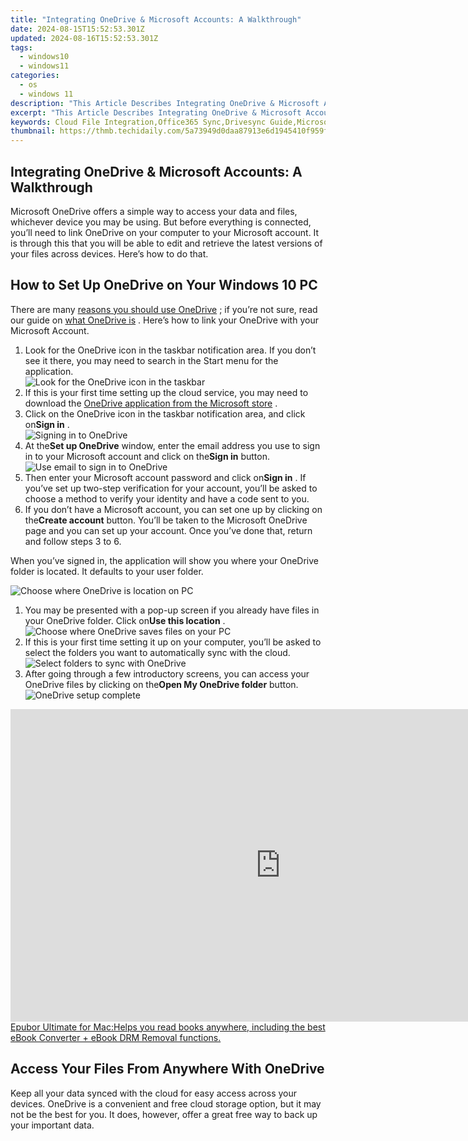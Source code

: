 ```yaml
---
title: "Integrating OneDrive & Microsoft Accounts: A Walkthrough"
date: 2024-08-15T15:52:53.301Z
updated: 2024-08-16T15:52:53.301Z
tags:
  - windows10
  - windows11
categories:
  - os
  - windows 11
description: "This Article Describes Integrating OneDrive & Microsoft Accounts: A Walkthrough"
excerpt: "This Article Describes Integrating OneDrive & Microsoft Accounts: A Walkthrough"
keywords: Cloud File Integration,Office365 Sync,Drivesync Guide,Microsoft Data Sharing,OneDrive Connectivity,Accounts & Files Merge,ShareOneCloud Services
thumbnail: https://thmb.techidaily.com/5a73949d0daa87913e6d1945410f959f7280334c927e2831d11c0ea0a5297262.jpg
---
```


## Integrating OneDrive & Microsoft Accounts: A Walkthrough

 Microsoft OneDrive offers a simple way to access your data and files, whichever device you may be using. But before everything is connected, you’ll need to link OneDrive on your computer to your Microsoft account. It is through this that you will be able to edit and retrieve the latest versions of your files across devices. Here’s how to do that.

## How to Set Up OneDrive on Your Windows 10 PC

 There are many [reasons you should use OneDrive](https://www.makeuseof.com/microsoft-onedrive-personal-benefits/) ; if you’re not sure, read our guide on [what OneDrive is](https://www.makeuseof.com/what-is-onedrive/) . Here’s how to link your OneDrive with your Microsoft Account.

1. Look for the OneDrive icon in the taskbar notification area. If you don’t see it there, you may need to search in the Start menu for the application.  
![Look for the OneDrive icon in the taskbar](https://static1.makeuseofimages.com/wordpress/wp-content/uploads/2023/03/01-onedrive-icon-taskbar.jpg)
2. If this is your first time setting up the cloud service, you may need to download the [OneDrive application from the Microsoft store](https://www.microsoft.com/en-us/microsoft-365/onedrive/download) .
3. Click on the OneDrive icon in the taskbar notification area, and click on**Sign in** .  
![Signing in to OneDrive](https://static1.makeuseofimages.com/wordpress/wp-content/uploads/2023/03/02-sign-in-onedrive.jpg)
4. At the**Set up OneDrive** window, enter the email address you use to sign in to your Microsoft account and click on the**Sign in** button.  
![Use email to sign in to OneDrive](https://static1.makeuseofimages.com/wordpress/wp-content/uploads/2023/03/03-onedrive-email.jpg)
5. Then enter your Microsoft account password and click on**Sign in** . If you’ve set up two-step verification for your account, you’ll be asked to choose a method to verify your identity and have a code sent to you.
6. If you don’t have a Microsoft account, you can set one up by clicking on the**Create account** button. You’ll be taken to the Microsoft OneDrive page and you can set up your account. Once you’ve done that, return and follow steps 3 to 6.

 When you’ve signed in, the application will show you where your OneDrive folder is located. It defaults to your user folder.

![Choose where OneDrive is location on PC](https://static1.makeuseofimages.com/wordpress/wp-content/uploads/2023/03/04-set-up-onedrive.jpg)

1. You may be presented with a pop-up screen if you already have files in your OneDrive folder. Click on**Use this location** .  
![Choose where OneDrive saves files on your PC](https://static1.makeuseofimages.com/wordpress/wp-content/uploads/2023/03/07-choose-onedrive-location.jpg)
2. If this is your first time setting it up on your computer, you’ll be asked to select the folders you want to automatically sync with the cloud.  
![Select folders to sync with OneDrive](https://static1.makeuseofimages.com/wordpress/wp-content/uploads/2023/03/04-choose-onedrive-folders.jpg)
3. After going through a few introductory screens, you can access your OneDrive files by clicking on the**Open My OneDrive folder** button.  
![OneDrive setup complete](https://static1.makeuseofimages.com/wordpress/wp-content/uploads/2023/03/05-onedrive-setup-complete.jpg)

<!-- affiliate ads begin -->
<a href="https://secure.2checkout.com/order/checkout.php?PRODS=4599952&QTY=1&AFFILIATE=108875&CART=1"><iframe width="864" height="500" src="https://www.youtube.com/embed/jVnfr5HudQw" title="The Latest and Easiest Solution to Remove Kindle DRM on Windows (without Degrading)" frameborder="0" allow="accelerometer; autoplay; clipboard-write; encrypted-media; gyroscope; picture-in-picture; web-share" referrerpolicy="strict-origin-when-cross-origin" allowfullscreen></iframe>Epubor Ultimate for Mac:Helps you read books anywhere, including the best eBook Converter + eBook DRM Removal functions.</a>
<!-- affiliate ads end -->
## Access Your Files From Anywhere With OneDrive

 Keep all your data synced with the cloud for easy access across your devices. OneDrive is a convenient and free cloud storage option, but it may not be the best for you. It does, however, offer a great free way to back up your important data.


<ins class="adsbygoogle"
     style="display:block"
     data-ad-format="autorelaxed"
     data-ad-client="ca-pub-7571918770474297"
     data-ad-slot="1223367746"></ins>



<ins class="adsbygoogle"
     style="display:block"
     data-ad-client="ca-pub-7571918770474297"
     data-ad-slot="8358498916"
     data-ad-format="auto"
     data-full-width-responsive="true"></ins>






